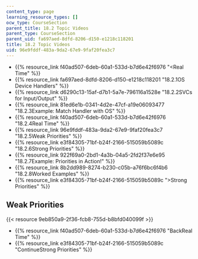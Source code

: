 ```yaml
---
content_type: page
learning_resource_types: []
ocw_type: CourseSection
parent_title: 18.2 Topic Videos
parent_type: CourseSection
parent_uid: fa697aed-8dfd-8206-d150-e1218c118201
title: 18.2 Topic Videos
uid: 96e9fddf-483a-9da2-67e9-9faf20fea3c7
---
```


*   {{% resource_link f40ad507-6deb-60a1-533d-b7d6e42f6976 "\<Real Time" %}}
*   {{% resource_link fa697aed-8dfd-8206-d150-e1218c118201 "18.2.1OS Device Handlers" %}}
*   {{% resource_link d6290c13-15af-d7b1-5a7e-796116a1528e "18.2.2SVCs for Input/Output" %}}
*   {{% resource_link 81ed6e1b-0341-4d2e-47cf-a19e06093477 "18.2.3Example: Match Handler with OS" %}}
*   {{% resource_link f40ad507-6deb-60a1-533d-b7d6e42f6976 "18.2.4Real Time" %}}
*   {{% resource_link 96e9fddf-483a-9da2-67e9-9faf20fea3c7 "18.2.5Weak Priorities" %}}
*   {{% resource_link e3f84305-71bf-b24f-2166-515059b5089c "18.2.6Strong Priorities" %}}
*   {{% resource_link 922f69a0-2bd1-4a3b-04a5-2fd2f37e6e95 "18.2.7Example: Priorities in Action!" %}}
*   {{% resource_link 8b2dd989-8274-b230-c05b-a76f6bc6f4b6 "18.2.8Worked Examples" %}}
*   {{% resource_link e3f84305-71bf-b24f-2166-515059b5089c "\>Strong Priorities" %}}

Weak Priorities
---------------

{{< resource 9eb850a9-2f36-fcb8-755d-b8bfd040099f >}}

*   {{% resource_link f40ad507-6deb-60a1-533d-b7d6e42f6976 "BackReal Time" %}}
*   {{% resource_link e3f84305-71bf-b24f-2166-515059b5089c "ContinueStrong Priorities" %}}